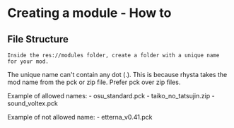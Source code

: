 # Creating a module - How to

## File Structure

	Inside the res://modules folder, create a folder with a unique name for your mod.
The unique name can't contain any dot (.). This is because rhysta takes the mod name from
the pck or zip file. Prefer pck over zip files.

Example of allowed names:
	- osu_standard.pck
	- taiko_no_tatsujin.zip
	- sound_voltex.pck

Example of not allowed name:
	- etterna_v0.41.pck
